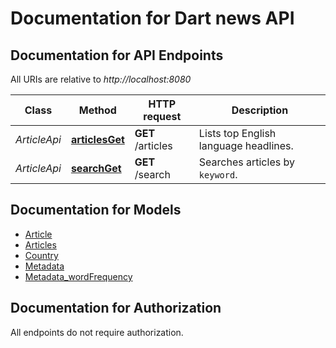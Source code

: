 # Documentation for Dart news API

<a name="documentation-for-api-endpoints"></a>
## Documentation for API Endpoints

All URIs are relative to *http://localhost:8080*

| Class | Method | HTTP request | Description |
|------------ | ------------- | ------------- | -------------|
| *ArticleApi* | [**articlesGet**](Apis/ArticleApi.md#articlesget) | **GET** /articles | Lists top English language headlines. |
*ArticleApi* | [**searchGet**](Apis/ArticleApi.md#searchget) | **GET** /search | Searches articles by `keyword`. |


<a name="documentation-for-models"></a>
## Documentation for Models

 - [Article](./Models/Article.md)
 - [Articles](./Models/Articles.md)
 - [Country](./Models/Country.md)
 - [Metadata](./Models/Metadata.md)
 - [Metadata_wordFrequency](./Models/Metadata_wordFrequency.md)


<a name="documentation-for-authorization"></a>
## Documentation for Authorization

All endpoints do not require authorization.
